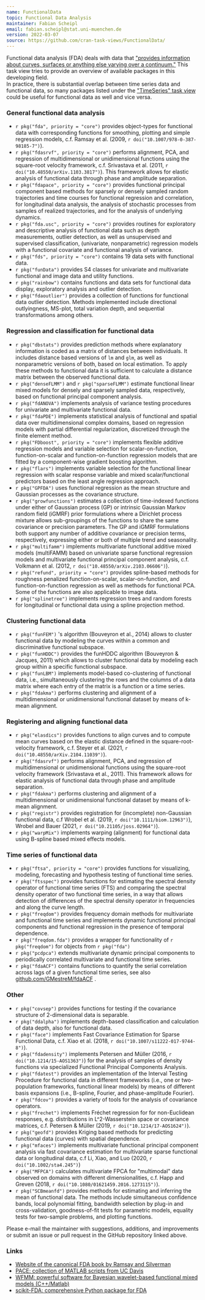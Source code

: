 ```yaml
---
name: FunctionalData
topic: Functional Data Analysis
maintainer: Fabian Scheipl
email: fabian.scheipl@stat.uni-muenchen.de
version: 2022-03-07
source: https://github.com/cran-task-views/FunctionalData/
---
```


Functional data analysis (FDA) deals with data that ["provides
information about curves, surfaces or anything else varying over a
continuum."](https://en.wikipedia.org/wiki/Functional_data_analysis)
This task view tries to provide an overview of available packages in this developing
field.  
In practice, there is substantial overlap between time series data and functional data,
so many packages listed under the ["TimeSeries" task view](https://CRAN.R-project.org/view=TimeSeries)
could be useful for functional data as well and vice versa.

### General functional data analysis

-   `r pkg("fda", priority = "core")` provides object-types for functional data 
    with corresponding functions for smoothing, plotting and simple regression models,
    c.f. Ramsay et al. (2009, `r doi("10.1007/978-0-387-98185-7")`).
-   `r pkg("fdasrvf", priority = "core")` performs alignment,
    PCA, and regression of multidimensional or unidimensional functions
    using the square-root velocity framework, c.f. Srivastava et al. (2011, `r doi("10.48550/arXiv.1103.3817")`).
    This framework allows for elastic analysis of functional data
    through phase and amplitude separation.
-   `r pkg("fdapace", priority = "core")` provides functional
    principal component based methods for sparsely or densely sampled
    random trajectories and time courses for functional regression and
    correlation, for longitudinal data analysis, the analysis of
    stochastic processes from samples of realized trajectories, and for
    the analysis of underlying dynamics.
-   `r pkg("fda.usc", priority = "core")` provides routines
    for exploratory and descriptive analysis of functional data such as
    depth measurements, outlier detection, as well as unsupervised and
    supervised classification, (univariate, nonparametric) regression
    models with a functional covariate and functional analysis of
    variance.
-   `r pkg("fds", priority = "core")` contains 19 data sets
    with functional data.
-   `r pkg("funData")` provides S4 classes for univariate
    and multivariate functional and image data and utility functions.
-   `r pkg("rainbow")` contains functions and data sets for
    functional data display, exploratory analysis and outlier detection.
-   `r pkg("fdaoutlier")` provides a collection of functions
    for functional data outlier detection. Methods implemented include
    directional outlyingness, MS-plot, total variation depth, and
    sequential transformations among others.

### Regression and classification for functional data

-   `r pkg("dbstats")` provides prediction methods where
    explanatory information is coded as a matrix of distances between
    individuals. It includes distance based versions of
    `lm` and `glm`, as well as nonparametric versions of both, based on local estimation.
    To apply these methods to functional data it is sufficient to
    calculate a distance matrix between the observed functional data.
-   `r pkg("denseFLMM")` and `r pkg("sparseFLMM")` estimate functional linear mixed
    models for densely and sparsely sampled data, respectively, based on
    functional principal component analysis.
-   `r pkg("fdANOVA")` implements analysis of variance
    testing procedures for univariate and multivariate functional data.
-   `r pkg("fdaPDE")` implements statistical analysis of functional and spatial data over multidimensional complex domains, based on regression models with partial differential regularization, discretized through the finite element method.
-   `r pkg("FDboost", priority = "core")` implements flexible
    additive regression models and variable selection for
    scalar-on-function, function-on-scalar and function-on-function
    regression models that are fitted by a component-wise gradient
    boosting algorithm.
-   `r pkg("flars")` implements variable selection for the
    functional linear regression with scalar response variable and mixed
    scalar/functional predictors based on the least angle regression
    approach.
-   `r pkg("GPFDA")` uses functional regression as the mean
    structure and Gaussian processes as the covariance structure.
-   `r pkg("growfunctions")` estimates a collection of
    time-indexed functions under either of Gaussian process (GP) or
    intrinsic Gaussian Markov random field (iGMRF) prior formulations
    where a Dirichlet process mixture allows sub-groupings of the
    functions to share the same covariance or precision parameters. The
    GP and iGMRF formulations both support any number of additive
    covariance or precision terms, respectively, expressing either or
    both of multiple trend and seasonality.
-   `r pkg("multifamm")` implements multivariate functional additive mixed models (multiFAMM) based on univariate sparse functional regression models and multivariate functional principal component analysis, c.f. Volkmann et al. (2012, `r doi("10.48550/arXiv.2103.06606")`).
-   `r pkg("refund", priority = "core")` provides
    spline-based methods for roughness penalized function-on-scalar,
    scalar-on-function, and function-on-function regression as well as
    methods for functional PCA. Some of the functions are also applicable to
    image data.
-   `r pkg("splinetree")` implements regression trees and
    random forests for longitudinal or functional data using a spline
    projection method.

### Clustering functional data

-   `r pkg("funFEM")` 's algorithm (Bouveyron et al., 2014)
    allows to cluster functional data by modeling the curves within a
    common and discriminative functional subspace.
-   `r pkg("funHDDC")` provides the funHDDC algorithm
    (Bouveyron & Jacques, 2011) which allows to cluster functional data
    by modeling each group within a specific functional subspace.
-   `r pkg("funLBM")` implements model-based co-clustering
    of functional data, i.e., simultaneously clustering the rows and the
    columns of a data matrix where each entry of the matrix is a
    function or a time series.
-   `r pkg("fdakma")` performs clustering and alignment of a
    multidimensional or unidimensional functional dataset by means of
    k-mean alignment.

### Registering and aligning functional data

-   `r pkg("elasdics")` provides functions to align curves and to compute mean curves based on the elastic distance defined in the square-root-velocity framework, c.f. Steyer et al. (2021, `r doi("10.48550/arXiv.2104.11039")`).
-   `r pkg("fdasrvf")` performs alignment, PCA, and
    regression of multidimensional or unidimensional functions using the
    square-root velocity framework (Srivastava et al., 2011). This
    framework allows for elastic analysis of functional data through
    phase and amplitude separation.
-   `r pkg("fdakma")` performs clustering and alignment of a
    multidimensional or unidimensional functional dataset by means of
    k-mean alignment.
-   `r pkg("registr")` provides registration for (incomplete) non-Gaussian functional data, 
    c.f Wrobel et al. (2019, `r doi("10.1111/biom.12963")`),
    Wrobel and Bauer (2021, `r doi("10.21105/joss.02964")`).
-   `r pkg("warpMix")` implements warping (alignment) for
    functional data using B-spline based mixed effects models.

### Time series of functional data

-   `r pkg("ftsa", priority = "core")` provides functions for
    visualizing, modeling, forecasting and hypothesis testing of
    functional time series.
-   `r pkg("ftsspec")` provides functions for estimating the
    spectral density operator of functional time series (FTS) and
    comparing the spectral density operator of two functional time
    series, in a way that allows detection of differences of the
    spectral density operator in frequencies and along the curve length.
-   `r pkg("freqdom")` provides frequency domain methods for
    multivariate and functional time series and implements dynamic
    functional principal components and functional regression in the
    presence of temporal dependence.
-   `r pkg("freqdom.fda")` provides a wrapper for
    functionality of `r pkg("freqdom")` for objects from
    `r pkg("fda")`
-   `r pkg("pcdpca")` extends multivariate dynamic principal
    components to periodically correlated multivariate and functional
    time series.
-   `r pkg("fdaACF")` contains functions to quantify the
    serial correlation across lags of a given functional time series, see also 
    [github.com/GMestreM/fdaACF](https://github.com/GMestreM/fdaACF) .

### Other

-   `r pkg("covsep")` provides functions for testing if the
    covariance structure of 2-dimensional data is separable.
-   `r pkg("ddalpha")` implements depth-based classification
    and calculation of data depth, also for functional data.
-   `r pkg("face")` implements Fast Covariance Estimation
    for Sparse Functional Data, c.f. Xiao et al. (2018, `r doi("10.1007/s11222-017-9744-8")`).
-   `r pkg("fdadensity")` implements Petersen and Müller (2016, `r doi("10.1214/15-AOS1363")`) for the
    analysis of samples of density functions via specialized Functional
    Principal Components Analysis.
-   `r pkg("fdatest")` provides an implementation of the
    Interval Testing Procedure for functional data in different
    frameworks (i.e., one or two-population frameworks, functional
    linear models) by means of different basis expansions (i.e.,
    B-spline, Fourier, and phase-amplitude Fourier).
-   `r pkg("fdcov")` provides a variety of tools for the
    analysis of covariance operators.
-   `r pkg("frechet")` implements Fréchet regression for for non-Euclidean responses, 
     e.g. distributions in L^2-Wasserstein space or covariance matrices, 
     c.f. Petersen & Müller (2019, `r doi("10.1214/17-AOS1624")`).
-   `r pkg("geofd")` provides Kriging based methods for
    predicting functional data (curves) with spatial dependence.
-   `r pkg("mfaces")` implements multivariate functional
    principal component analysis via fast covariance estimation for
    multivariate sparse functional data or longitudinal data,  c.f Li,
    Xiao, and Luo (2020, `r doi("10.1002/sta4.245")`) 
-   `r pkg("MFPCA")` calculates multivariate FPCA for "multimodal" data 
    observed on domains with different dimensionalities, c.f. Happ and Greven (2018, `r doi("10.1080/01621459.2016.1273115")`).
-   `r pkg("SCBmeanfd")` provides methods for estimating and
    inferring the mean of functional data. The methods include
    simultaneous confidence bands, local polynomial fitting, bandwidth
    selection by plug-in and cross-validation, goodness-of-fit tests for
    parametric models, equality tests for two-sample problems, and
    plotting functions.

Please e-mail the maintainer with suggestions, additions, and
improvements or submit an issue or pull request in the GitHub repository
linked above.


### Links
-   [Website of the canonical FDA book by Ramsay and Silverman](http://www.psych.mcgill.ca/misc/fda/)
-   [PACE: collection of MATLAB scripts from UC Davis](http://www.stat.ucdavis.edu/PACE/)
-   [WFMM: powerful software for Bayesian wavelet-based functional mixed models (C++/Matlab)](https://biostatistics.mdanderson.org/softwaredownload/SingleSoftware.aspx?Software_Id=70)
-   [scikit-FDA: comprehensive Python package for FDA](https://fda.readthedocs.io)
